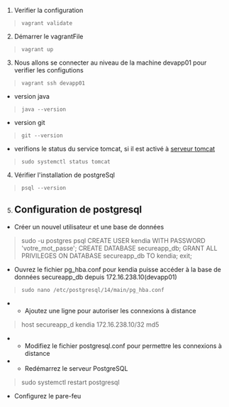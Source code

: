 1. Verifier la configuration
>`vagrant validate`
2. Démarrer le vagrantFile
>`vagrant up`
3. Nous allons se connecter au niveau de la machine devapp01 pour verifier les configutions
>`vagrant ssh devapp01`
- version java
>`java --version`
- version git
>`git --version`
- verifions le status du service tomcat, si il est activé à [serveur tomcat](http://localhost:8082/)
>`sudo systemctl status tomcat`
4. Vérifier l'installation de postgreSql
>`psql --version`
5. ## Configuration de postgresql
- Créer un nouvel utilisateur et une base de données
>sudo -u postgres psql
> CREATE USER kendia WITH PASSWORD 'votre_mot_passe';
>CREATE DATABASE secureapp_db;
>GRANT ALL PRIVILEGES ON DATABASE secureapp_db TO kendia;
>exit;
- Ouvrez le fichier pg_hba.conf pour kendia puisse accéder à la base de données secureapp_db depuis 172.16.238.10(devapp01)
> `sudo nano /etc/postgresql/14/main/pg_hba.conf`
- - Ajoutez une ligne pour autoriser les connexions à distance
>  host    secureapp_d    kendia    172.16.238.10/32    md5
- - Modifiez le fichier postgresql.conf pour permettre les connexions à distance
- - Redémarrez le serveur PostgreSQL
> sudo systemctl restart postgresql
- Configurez le pare-feu
>
